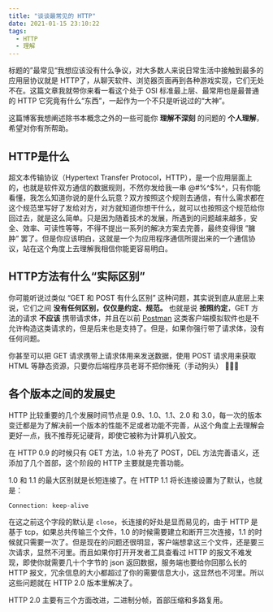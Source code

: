 ```yaml
---
title: "谈谈最常见的 HTTP"
date: 2021-01-15 23:10:22
tags:
  - HTTP
  - 理解
---
```


标题的”最常见“我想应该没有什么争议，对大多数人来说日常生活中接触到最多的应用层协议就是 HTTP了，从聊天软件、浏览器页面再到各种游戏实现，它们无处不在。这篇文章我就带你来看一看这个处于 OSI 标准最上层、最常用也是最普通的 HTTP 它究竟有什么“东西”，一起作为一个不只是听说过的“大神”。

这篇博客我想阐述除书本概念之外的一些可能你 **理解不深刻** 的问题的 **个人理解**，希望对你有所帮助。

## HTTP是什么

超文本传输协议（Hypertext Transfer Protocol，HTTP），是一个应用层面上的，也就是软件双方通信的数据规则，不然你发给我一串 @#$%$%^$%^，只有你能看懂，我怎么知道你说的是什么玩意？双方按照这个规则去通信，有什么需求都在这个规范里写好了发给对方，对方就知道你想干什么，就可以也按照这个规范给你回过去，就是这么简单。只是因为随着技术的发展，所遇到的问题越来越多，安全、效率、可读性等等，不得不提出一系列的解决方案去完善，最终变得很 ”臃肿“ 罢了。但是你应该明白，这就是一个为应用程序通信所提出来的一个通信协议，站在这个角度上去理解我相信你能更容易明白。

## HTTP方法有什么“实际区别”

你可能听说过类似 “GET 和 POST 有什么区别” 这种问题，其实说到底从底层上来说，它们之间 **没有任何区别，仅仅是约定、规范。** 也就是说 **按照约定**，GET 方法的请求 **不应该** 携带请求体，并且在以前 [Postman](https://www.postman.com/) 这类客户端模拟软件也是不允许构造这类请求的，但是后来也是支持了。但是，如果你强行带了请求体，没有任何问题。

你甚至可以把 GET 请求携带上请求体用来发送数据，使用 POST 请求用来获取 HTML 等静态资源，只要你后端程序员老哥不把你捶死（手动狗头） 🤣🤣🤣

## 各个版本之间的发展史

HTTP 比较重要的几个发展时间节点是 0.9、1.0、1.1、2.0 和 3.0，每一次的版本变迁都是为了解决前一个版本的性能不足或者功能不完善，从这个角度上去理解会更好一点，我不推荐死记硬背，即使它被称为计算机八股文。

在 HTTP 0.9 的时候只有 GET 方法，1.0 补充了 POST，DEL 方法完善语义，还添加了几个首部，这个阶段的 HTTP 主要就是完善功能。

1.0 和 1.1 的最大区别就是长短连接了。在 HTTP 1.1 将长连接设置为了默认，也就是：

```http
Connection: keep-alive
```

在这之前这个字段的默认是 `close`，长连接的好处是显而易见的，由于 HTTP 是基于 tcp，如果总共传输三个文件，1.0 的时候需要建立和断开三次连接，1.1 的时候就只需要一次了。但是现在的问题还很明显，客户端想拿这三个文件，还是要三次请求，显然不河里。而且如果你打开开发者工具查看过 HTTP 的报文不难发现，即使你就需要几十个字节的 json 返回数据，服务端也要给你回那么长的 HTTP 报文，冗余信息的大小都超过了你的需要信息大小，这显然也不河里。所以这些问题就在 HTTP 2.0 版本里解决了。

HTTP 2.0 主要有三个方面改进，二进制分帧，首部压缩和多路复用。